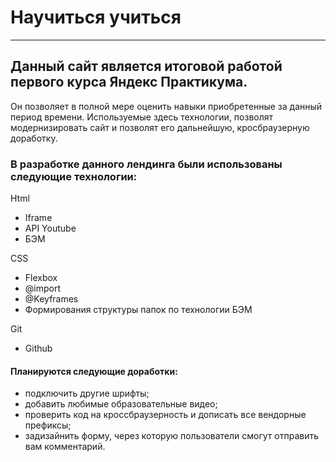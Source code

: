 # Научиться учиться
___________________

## Данный сайт является итоговой работой первого курса Яндекс Практикума.

Он позволяет в полной мере оценить навыки приобретенные за данный период времени.
Используемые здесь технологии, позволят модернизировать сайт и позволят его дальнейшую, кросбраузерную доработку.

### В разработке данного лендинга были использованы следующие технологии:
Html
- Iframe
- API Youtube
- БЭМ

CSS
- Flexbox
- @import
- @Keyframes
- Формирования структуры папок по технологии БЭМ

Git
- Github

#### Планируются следующие доработки:
- подключить другие шрифты;
- добавить любимые образовательные видео;
- проверить код на кроссбраузерность и дописать все вендорные префиксы;
- задизайнить форму, через которую пользователи смогут отправить вам комментарий.
